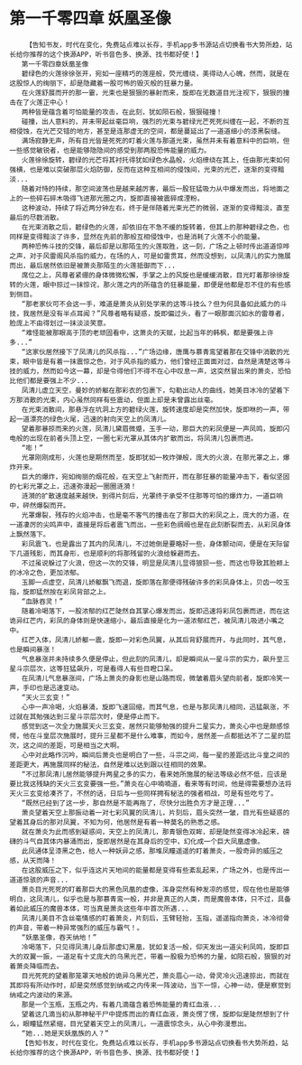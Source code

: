 # 第一千零四章 妖凰圣像
        【告知书友，时代在变化，免费站点难以长存，手机app多书源站点切换看书大势所趋，站长给你推荐的这个换源APP，听书音色多、换源、找书都好使！】
       第一千零四章妖凰圣像
       碧绿色的火莲徐徐张开，宛如一座精巧的莲座般，荧光缠绕，美得动人心魄，然而，就是在这股惊人的绚丽下，却是隐藏着一股可怖的毁灭般的狂暴力量。
       在火莲舒展而开的那一霎，光束也是狠狠的暴射而来，旋即在无数道目光注视下，狠狠的撞击在了火莲正中心！
       两种皆是蕴含着可怕能量的攻击，在此刻，犹如陨石般，狠狠碰撞！
       碰撞，出人意料的，并未带起丝毫巨响，强烈的光束与碧绿光芒死死纠缠在一起，不断的互相侵蚀，在光芒交错的地方，甚至是连那虚无的空间，都是蔓延出了一道道细小的漆黑裂缝。
       满场寂静无声，所有目光皆是死死的盯着火莲与那道光束，虽然并未有着意料中的巨响，但一些感觉敏锐者，也是能够隐隐间的感受到那两股恐怖能量的威力。
       火莲徐徐旋转，碧绿的光芒将其衬托得犹如绿色水晶般，火焰缭绕在其上，任由那光束如何强横，也是难以突破那层火焰防御，反而在这种互相间的侵蚀间，光束的光芒，逐渐的变得黯淡...
       随着对恃的持续，那空间波荡也是越来越厉害，最后一股狂猛吸力从中爆发而出，将地面之上的一些碎石碎木吸得飞进那光圈之内，旋即直接被震碎成湮粉。
       这种波动，持续了将近两分钟左右，终于是伴随着光束光芒的微弱，逐渐的变得黯淡，直至最后的尽数消散。
       在光束消散之后，碧绿色的火莲，却依旧在不急不缓的旋转着，但其上的那种碧绿之色，也同样是变得黯淡了许多，显然在先前的那般互相侵蚀中，也是消耗了火莲不小的能量。
       两种恐怖斗技的交锋，最后却是以那陌生的火莲取胜，这一刻，广场之上顿时传出道道惊哗之声，对于风雷阁风杀指的威力，在场的人，可是如雷贯耳，然而没想到，以凤清儿的实力施展而出，最后居然依旧是被萧炎那陌生的火莲抵御而下...
       席位之上，风尊者紧绷的身体微微松懈，手掌之上的风旋也是缓缓消散，目光盯着那徐徐旋转的火莲，眼中掠过一抹惊诧，那火莲之内的所蕴含的狂暴能量，即便是他都是忍不住的有些感到侧目。
       “那老家伙可不会这一手，难道是萧炎从别处学来的这等斗技么？但为何具备如此威力的斗技，我居然是没有半点耳闻？”风尊者略有疑惑，旋即偏过头，看了一眼那面沉如水的雷尊者，脸庞上不由得划过一抹淡淡笑意。
       “难怪能被那眼高于顶的老顽固看中，这萧炎的天赋，比起当年的韩枫，都是要强上许多...”
       “这家伙居然接下了凤清儿的风杀指...”广场边缘，唐鹰与慕青鸾望着那在交锋中消散的光束，眼中皆是有着一抹震惊之色，对于风杀指的威力，他们曾经正面面对过，自然是清楚这等斗技的威力，然而如今这一幕，却是令得他们不得不在心中叹息一声，这突然冒出来的萧炎，恐怕比他们都是要强上不少...
       凤清儿虚立天空，曼妙的娇躯在那彩衣的包裹下，勾勒出动人的曲线，她美目冰冷的望着下方那消散的光束，内心虽然同样有些震动，但面上却是未曾露出丝毫。
       在光束消散间，那悬浮在坑洞上方的碧绿火莲，旋转速度却是突然加快，旋即咻的一声，带起一道漂亮的绿色火尾，迅速的射向天空上的凤清儿。
       望着那暴掠而来的火莲，凤清儿黛眉微蹙，玉手一动，那巨大的彩凤便是一声凤鸣，旋即闪电般的出现在前者头顶上空，一圈七彩光罩从其体内扩散而出，将凤清儿包裹而进。
       “嘭！”
       光罩刚刚成形，火莲也是期然而至，旋即犹如一枚炸弹般，庞大的火浪，在那光罩之上，爆炸开来。
       巨大的爆炸，宛如绚丽的烟花般，在天空上飞射而开，而在那狂暴的能量冲击下，看似坚固的七彩光罩之上，迅速弥漫起一圈圈涟漪！
       涟漪的扩散速度越来越快，到得片刻后，光罩终于承受不住那等可怕的爆炸力，一道巨响中，砰然爆裂而开。
       光罩爆裂，残存的火焰冲击，也是毫不客气的撞击在了那巨大的彩凤之上，庞大的力道，在一道凄厉的尖鸣声中，直接是将后者震飞而出，一些彩色绸缎也是在此刻断裂而去，从彩凤身体上飘然落下。
       彩凤震飞，也是露出了其内的凤清儿，不过她倒是要略好一些，身体颤动间，便是在天际留下几道残影，而其身形，也是顺利的将那残留的火浪给躲避而去。
       不过虽说躲过了火浪，但这一次的交锋，明显是凤清儿显得狼狈一些，而这也导致其脸颊上的冰冷之色，更加浓郁。
       玉脚一点虚空，凤清儿娇躯飘飞而退，旋即落在那便得残破许多的彩凤身体上，贝齿一咬玉指，旋即猛然按在彩凤背部之上。
       “血脉吞灵！”
       随着冷喝落下，一股浓郁的红芒陡然自其掌心爆发而出，旋即迅速将彩凤包裹而进，而在这诡异红芒内，彩凤的身体则是快速缩小，最后直接是化为一道浓郁红芒，被凤清儿吸进小嘴之中。
       红芒入体，凤清儿娇躯一震，旋即一对彩色凤翼，从其后背舒展而开，与此同时，其气息，也是瞬间暴涨！
       气息暴涨并未持续多久便是停止，但此刻的凤清儿，却是瞬间从一星斗宗的实力，飙升至三星斗宗层次，这等狂猛飙升，可是看得人有些目瞪口呆。
       在凤清儿气息暴涨间，广场上萧炎的身影也是山路而现，微皱着眉头望向前者，旋即冷笑一声，手印也是迅速变动。
       “天火三玄变！”
       心中一声冷喝，火焰暴涌，旋即飞速回缩，而其气息，也是与那凤清儿相同，迅猛飙涨，不过就在其勉强达到三星斗宗层次时，便是停止而下。
       感觉到这一次全力施展天火三玄变，居然只能够勉强的提升二星实力，萧炎心中也是颇感惊愕，他在斗皇层次施展时，提升三星都不是什么难事，而如今，居然差一点都抵达不了二星的层次，这之间的差距，可是相当之大啊。
       心中对此略作沉吟，瞬间后萧炎也是明白了一些，斗宗之间，每一星的差距远比斗皇之间的差距更大，再施展同样的秘法，自然是难以达到跟以往相同的效果。
       “不过那凤清儿居然能够提升两星之多的实力，看来她所施展的秘法等级必然不低，应该是要比我这残缺的天火三玄变要强一些。”萧炎在心中喃喃道，看来等有时间，他是得需要想办法将天火三玄变给凑齐了，不然的话，日后与一些同样拥有秘法的强者相战，可是有些吃亏了。
       “既然已经到了这一步，那自然是不能再拖了，尽快分出胜负方才是正理...”
       萧炎望着天空上那振动着一对七彩风翼的凤清儿，片刻后，眉头突然一皱，目光有些疑惑的望着其身后的那对凤翼，不知为何，他居然是有着一种莫名的熟悉之感。
       就在萧炎为此而感到疑惑间，天空上的凤清儿，那青银色双眸，却是陡然变得冰冷起来，磅礴的斗气自其体内暴涌而出，旋即居然是在其身后的空中，幻化成一个巨大凤凰虚像。
       此凤通体呈漆黑之色，给人一种妖异之感，那堆凤瞳遥遥的盯着萧炎，一股奇异的威压之感，从天而降！
       在这股威压之下，似乎连这片天地间的能量都是变得有些紊乱起来，广场之外，也是传出一道道惊骇的声音...
       萧炎目光死死的盯着那巨大的黑色凤凰的虚像，浑身突然有种发凉的感觉，现在他也是能够明白，这凤清儿，似乎也是与那慕青鸾一般，并非是真正的人类，而是魔兽本体，只不过，具备着如此威压的魔兽本体，可当真是萧炎这些年中首次所遇...
       凤清儿美目不含丝毫情感的盯着萧炎，片刻后，玉臂轻抬，玉指，遥遥指向萧炎，冰冷彻骨的声音，带着一种异常强烈的威压与霸气！。
       “妖凰圣像，吞天纳地！”
       冷喝落下，只见得凤清儿身后那虚幻黑凰，犹如复活一般，仰天发出一道尖利凤鸣，旋即巨大的双翼一振，一道足有十丈庞大的乌黑光芒，带着一股极为恐怖的力量，如陨石般，狠狠的对着萧炎降临而去。
       目光死死的望着那笼罩天地般的诡异乌黑光芒，萧炎眉心一动，骨灵冷火迅速掠出，而就在其即将有所动作时，却是突然感觉到纳戒之内传来一阵波动，当下一惊，心神一动，便是察觉到纳戒之内波动的来源。
       那是一个玉瓶，玉瓶之内，有着几滴蕴含着恐怖能量的青红血液...
       望着这几滴当初从那神秘干尸中提炼而出的青红血液，萧炎愣了愣，旋即似是陡然想到了什么，眼瞳猛然紧缩，目光望着天空上的凤清儿，一道震惊念头，从心中弥漫惹出。
       “她...她是天妖凰族的人？”
       【告知书友，时代在变化，免费站点难以长存，手机app多书源站点切换看书大势所趋，站长给你推荐的这个换源APP，听书音色多、换源、找书都好使！】